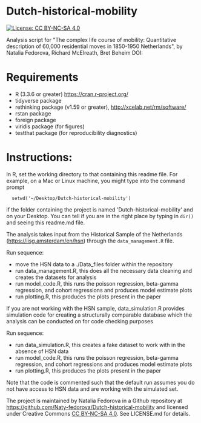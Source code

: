 Dutch-historical-mobility
============

[![License: CC BY-NC-SA 4.0](https://licensebuttons.net/l/by-nc-sa/4.0/80x15.png)](https://creativecommons.org/licenses/by-nc-sa/4.0/)

Analysis script for "The complex life course of mobility: Quantitative description of 60,000 residential moves in 1850-1950 Netherlands", by Natalia Fedorova, Richard McElreath, Bret Beheim
DOI: 

# Requirements

- R (3.3.6 or greater) https://cran.r-project.org/
- tidyverse package
- rethinking package (v1.59 or greater), http://xcelab.net/rm/software/
- rstan package
- foreign package
- viridis package (for figures)
- testthat package (for reproducibility diagnostics)

# Instructions:

In R, set the working directory to that containing this readme file. For example, on a Mac or Linux machine, you might type into the command prompt

```
  setwd('~/Desktop/Dutch-historical-mobility')
```

if the folder containing the project is named 'Dutch-historical-mobility' and on your Desktop. You can tell if you are in the right place by typing in `dir()` and seeing this readme.md file.

The analysis takes input from the Historical Sample of the Netherlands (https://iisg.amsterdam/en/hsn) through the `data_management.R` file.

Run sequence:
- move the HSN data to a ./Data_files folder within the repository
- run data_management.R, this does all the necessary data cleaning and creates the datasets for analysis
- run model_code.R, this runs the poisson regression, beta-gamma regression, and cohort regressions and produces model estimate plots
- run plotting.R, this produces the plots present in the paper

If you are not working with the HSN sample, data_simulation.R provides simulation code for creating a structurally comparable database which the analysis can be conducted on for code checking purposes

Run sequence:
- run data_simulation.R, this creates a fake dataset to work with in the absence of HSN data
- run model_code.R, this runs the poisson regression, beta-gamma regression, and cohort regressions and produces model estimate plots
- run plotting.R, this produces the plots present in the paper

Note that the code is commented such that the default run assumes you do not have access to HSN data and are working with the simulated set.

The project is maintained by Natalia Fedorova in a Github repository at https://github.com/Naty-fedorova/Dutch-historical-mobility and licensed under Creative Commons [CC BY-NC-SA 4.0](https://creativecommons.org/licenses/by-nc-sa/4.0/). See LICENSE.md for details.

